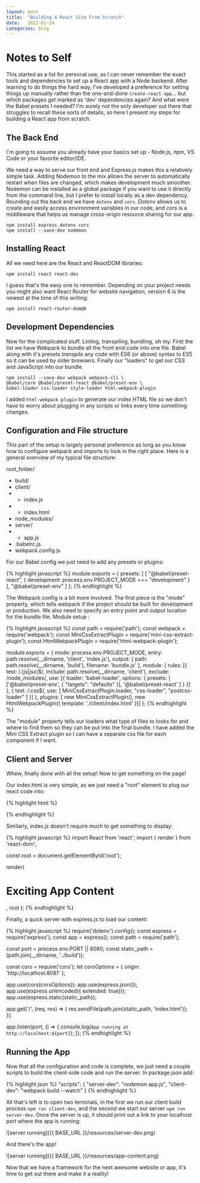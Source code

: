 ```yaml
---
layout: post
title:  "Building A React Site From Scratch"
date:   2022-01-24
categories: blog
---
```


# Notes to Self

This started as a list for personal use, as I can never remember the exact tools and dependencies to set up a React app with a Node backend. After learning to do things the hard way, I've developed a preference for setting things up manually rather than the one-and-done `create-react-app`... but which packages get marked as 'dev' dependencies again? And what were the Babel presets I needed? I'm surely not the only developer out there that struggles to recall these sorts of details, so here I present my steps for building a React app from scratch.

## The Back End

I'm going to assume you already have your basics set up - Node.js, npm, VS Code or your favorite editor/IDE.

We need a way to serve our front end and Express.js makes this a relatively simple task. Adding Nodemon to the mix allows the server to automatically restart when files are changed, which makes development much smoother. Nodemon can be installed as a global package if you want to use it directly from the command line, but I prefer to install locally as a dev dependency. Rounding out the back end we have `dotenv` and `cors`. *Dotenv* allows us to create and easily access environment variables in our code, and *cors* is a middleware that helps us manage cross-origin resource sharing for our app.


```
npm install express dotenv cors
npm install --save-dev nodemon
```


## Installing React

All we need here are the React and ReactDOM libraries:


```
npm install react react-dev
```


I guess that's the easy one to remember. Depending on your project needs you might also want React Router for website navigation, version 6 is the newest at the time of this writing:


```
npm install react-router-dom@6
```


## Development Dependencies

Now for the complicated stuff. Linting, transpiling, bundling, oh my. First the list we have Webpack to bundle all the front end code into one file. Babel along with it's presets *transpile* any code with ES6 (or above) syntax to ES5 so it can be used by older browsers. Finally our "loaders" to get our CSS and JavaScript into our bundle.


```
npm install --save-dev webpack webpack-cli \
@babel/core @babel/preset-react @babel/preset-env \
babel-loader css-loader style-loader html-webpack-plugin
```


I added `html-webpack-plugin` to generate our index HTML file so we don't have to worry about plugging in any scripts or links every time something changes.

## Configuration and File structure

This part of the setup is largely personal preference as long as you know how to configure webpack and imports to look in the right place. Here is a general overview of my typical file structure:

root_folder/
- build/
- client/
- - index.js
- - index.html
- node_modules/
- server/
- - app.js
- .babelrc.js
- webpack.config.js

For our Babel config we just need to add any presets or plugins:


{% highlight javascript %}
module.exports = {
  presets: [
    [
      "@babel/preset-react",
      {
        development: process.env.PROJECT_MODE === "development"
      }
    ],
      "@babel/preset-env"
  ]
};
{% endhighlight %}


The Webpack config is a bit more involved. The first piece is the "mode" property, which tells webpack if the project should be built for development or production. We also need to specify an entry point and output location for the bundle file. Module setup :


{% highlight javascript %}
const path = require('path');
const webpack = require('webpack');
const MiniCssExtractPlugin = require('mini-css-extract-plugin');
const HtmlWebpackPlugin = require('html-webpack-plugin');

module.exports = {
  mode: process.env.PROJECT_MODE,
  entry: path.resolve(__dirname, 'client', 'index.js'),
  output: {
    path: path.resolve(__dirname, 'build'),
    filename: 'bundle.js'
  },
  module: {
    rules: [{
      test: /\.(js|jsx)$/,
      include: path.resolve(__dirname, 'client'),
      exclude: /node_modules/,
      use: [{
        loader: 'babel-loader',
        options: {
          presets: [
            ['@babel/preset-env', { "targets": "defaults" }],
            '@babel/preset-react'
          ]
        }
      }]
    },
    {
      test: /\.css$/,
      use: [
        MiniCssExtractPlugin.loader,
        "css-loader",
        "postcss-loader"
      ]
    }]
  },
  plugins: [
    new MiniCssExtractPlugin(),
    new HtmlWebpackPlugin({ template: './client/index.html' })]
};
{% endhighlight %}


The "module" property tells our loaders what type of files to looks for and where to find them so they can be put into the final bundle. I have added the Mini CSS Extract plugin so I can have a separate css file for each component if I want.

## Client and Server

Whew, finally done with all the setup! Now to get something on the page!

Our index.html is very simple, as we just need a "root" element to plug our react code into:


{% highlight html %}
<!DOCTYPE html>
<html lang="en">
<head>
  <meta charset="UTF-8">
  <meta name="viewport" content="width=device-width, initial-scale=1">
  <title>PAGE TITLE</title>
</head>
<body>
  <div id="root"></div>
</body>
</html>
{% endhighlight %}



Similarly, index.js doesn't require much to get something to display:


{% highlight javascript %}
import React from 'react';
import { render } from 'react-dom';

const root = document.getElementById('root');

render(
  <h1>Exciting App Content</h1>,
  root
);
{% endhighlight %}



Finally, a quick server with express.js to load our content:


{% highlight javascript %}
require('dotenv').config();
const express = require('express');
const app = express();
const path = require('path');

const port = process.env.PORT || 8080;
const static_path = (path.join(__dirname, '../build'));

const cors = require('cors');
let corsOptions = {
  origin: 'http://localhost:8081'
};

app.use(cors(corsOptions));
app.use(express.json());
app.use(express.urlencoded({ extended: true}));
app.use(express.static(static_path));

app.get('/', (req, res) => {
  res.sendFile(path.join(static_path, 'index.html'));
});

app.listen(port, () => {
  console.log(`App running at http://localhost:${port}`);
});
{% endhighlight %}



## Running the App

Now that all the configuration and code is complete, we just need a couple scripts to build the client-side code and run the server. In package.json add:


{% highlight json %}
"scripts": {
    "server-dev": "nodemon app.js",
    "client-dev": "webpack build --watch"
}
{% endhighlight %}


All that's left is to open two terminals, in the first we run our client build process `npm run client-dev`, and the second we start our server `npm run server-dev`. Once the server is up, it should print out a link to your localhost port where the app is running:


![server running]({{ BASE_URL }}/resources/server-dev.png)


And there's the app!


![server running]({{ BASE_URL }}/resources/app-content.png)


Now that we have a framework for the next awesome website or app, it's time to get out there and make it a reality!

